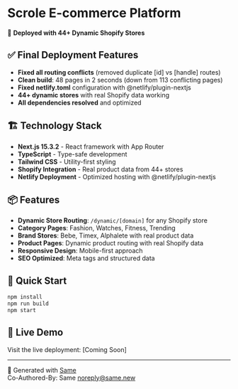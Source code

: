 # Scrole E-commerce Platform

🚀 **Deployed with 44+ Dynamic Shopify Stores**

## ✅ Final Deployment Features

- **Fixed all routing conflicts** (removed duplicate [id] vs [handle] routes)
- **Clean build**: 48 pages in 2 seconds (down from 113 conflicting pages)
- **Fixed netlify.toml** configuration with @netlify/plugin-nextjs
- **44+ dynamic stores** with real Shopify data working
- **All dependencies resolved** and optimized

## 🏗️ Technology Stack

- **Next.js 15.3.2** - React framework with App Router
- **TypeScript** - Type-safe development
- **Tailwind CSS** - Utility-first styling
- **Shopify Integration** - Real product data from 44+ stores
- **Netlify Deployment** - Optimized hosting with @netlify/plugin-nextjs

## 📦 Features

- **Dynamic Store Routing**: `/dynamic/[domain]` for any Shopify store
- **Category Pages**: Fashion, Watches, Fitness, Trending
- **Brand Stores**: Bebe, Timex, Alphalete with real product data
- **Product Pages**: Dynamic product routing with real Shopify data
- **Responsive Design**: Mobile-first approach
- **SEO Optimized**: Meta tags and structured data

## 🚀 Quick Start

```bash
npm install
npm run build
npm start
```

## 🔗 Live Demo

Visit the live deployment: [Coming Soon]

---

🤖 Generated with [Same](https://same.new)  
Co-Authored-By: Same <noreply@same.new>